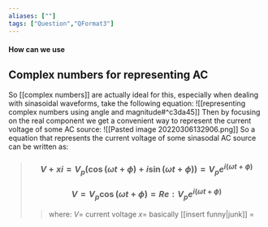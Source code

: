 ```yaml
---
aliases: [""]
tags: ["Question","QFormat3"]
---
```


#### How can we use
## Complex numbers for representing AC
So [[complex numbers]] are actually ideal for this, especially when dealing with sinasoidal waveforms, take the following equation:
![[representing complex numbers using angle and magnitude#^c3da45]]
Then by focusing on the real component we get a convenient way to represent the current voltage of some AC source:
![[Pasted image 20220306132906.png]]
So a equation that represents the current voltage of some sinasodal AC source can be written as:
> ### $$ V + xi = V_{p}(\cos(\omega t + \phi ) + i\sin(\omega t + \phi )) = V_{p} e^{i(\omega t + \phi )} $$ 
> ### $$ V = V_{p}\cos(\omega t + \phi ) = Re: V_{p} e^{i(\omega t + \phi )}  $$
>> where:
>> $V=$ current voltage 
>> $x=$ basically [[insert funny|junk]]
>> $=$